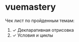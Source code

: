 # vuemastery

Чек лист по пройденным темам:

<ol>
  <li>&#10003; Декларативная отрисовка
  <li>&#10003; Условия и циклы
</ol>
